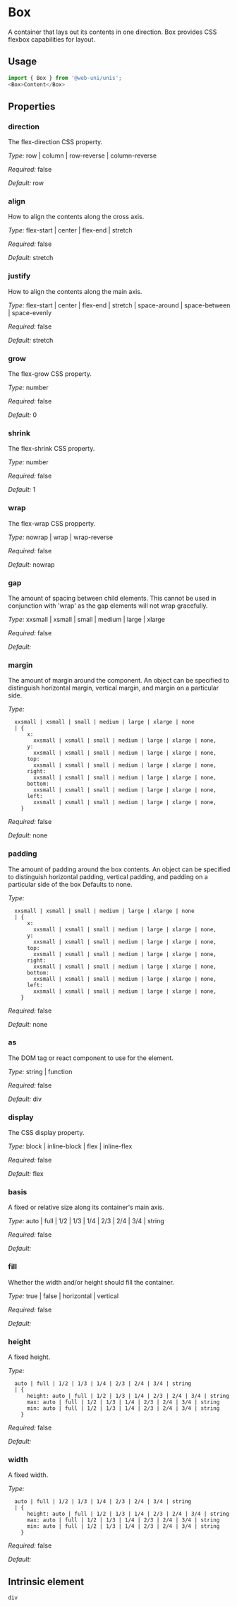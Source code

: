# Box

A container that lays out its contents in one direction. Box provides CSS flexbox capabilities for layout.

## Usage

```javascript
import { Box } from '@web-uni/unis';
<Box>Content</Box>
```

## Properties

### direction

The flex-direction CSS property.

*Type:* row | column | row-reverse | column-reverse

*Required:* false

*Default:* row

### align

How to align the contents along the cross axis.

*Type:* flex-start | center | flex-end | stretch

*Required:* false

*Default:* stretch

### justify

How to align the contents along the main axis.

*Type:* flex-start | center | flex-end | stretch | space-around | space-between | space-evenly

*Required:* false

*Default:* stretch

### grow

The flex-grow CSS property.

*Type:* number

*Required:* false

*Default:* 0

### shrink

The flex-shrink CSS property.

*Type:* number

*Required:* false

*Default:* 1

### wrap

The flex-wrap CSS propperty.

*Type:* nowrap | wrap | wrap-reverse

*Required:* false

*Default:* nowrap

### gap

The amount of spacing between child elements. This cannot be used in conjunction with 'wrap' as the gap elements will not wrap gracefully.

*Type:* xxsmall | xsmall | small | medium | large | xlarge

*Required:* false

*Default:*

### margin

The amount of margin around the component. An object can be specified to distinguish horizontal margin, vertical margin, and margin on a particular side.

*Type:*
```
  xxsmall | xsmall | small | medium | large | xlarge | none
  | {
      x:
        xxsmall | xsmall | small | medium | large | xlarge | none,
      y:
        xxsmall | xsmall | small | medium | large | xlarge | none,
      top:
        xxsmall | xsmall | small | medium | large | xlarge | none,
      right:
        xxsmall | xsmall | small | medium | large | xlarge | none,
      bottom:
        xxsmall | xsmall | small | medium | large | xlarge | none,
      left:
        xxsmall | xsmall | small | medium | large | xlarge | none,
    }
```
*Required:* false

*Default:* none

### padding

The amount of padding around the box contents. An object can be specified to distinguish horizontal padding, vertical padding, and padding on a particular side of the box Defaults to none.

*Type:*
```
  xxsmall | xsmall | small | medium | large | xlarge | none
  | {
      x:
        xxsmall | xsmall | small | medium | large | xlarge | none,
      y:
        xxsmall | xsmall | small | medium | large | xlarge | none,
      top:
        xxsmall | xsmall | small | medium | large | xlarge | none,
      right:
        xxsmall | xsmall | small | medium | large | xlarge | none,
      bottom:
        xxsmall | xsmall | small | medium | large | xlarge | none,
      left:
        xxsmall | xsmall | small | medium | large | xlarge | none,
    }
```
*Required:* false

*Default:* none

### as

The DOM tag or react component to use for the element.

*Type:* string | function

*Required:* false

*Default:* div

### display

The CSS display property.

*Type:* block | inline-block | flex | inline-flex

*Required:* false

*Default:* flex

### basis

A fixed or relative size along its container's main axis.

*Type:* auto | full | 1/2 | 1/3 | 1/4 | 2/3 | 2/4 | 3/4 | string

*Required:* false

*Default:*

### fill

Whether the width and/or height should fill the container.

*Type:* true | false | horizontal | vertical

*Required:* false

*Default:*

### height

A fixed height.

*Type:*
```
  auto | full | 1/2 | 1/3 | 1/4 | 2/3 | 2/4 | 3/4 | string
  | {
      height: auto | full | 1/2 | 1/3 | 1/4 | 2/3 | 2/4 | 3/4 | string
      max: auto | full | 1/2 | 1/3 | 1/4 | 2/3 | 2/4 | 3/4 | string
      min: auto | full | 1/2 | 1/3 | 1/4 | 2/3 | 2/4 | 3/4 | string
    }
```

*Required:* false

*Default:*

### width

A fixed width.

*Type:*
```
  auto | full | 1/2 | 1/3 | 1/4 | 2/3 | 2/4 | 3/4 | string
  | {
      height: auto | full | 1/2 | 1/3 | 1/4 | 2/3 | 2/4 | 3/4 | string
      max: auto | full | 1/2 | 1/3 | 1/4 | 2/3 | 2/4 | 3/4 | string
      min: auto | full | 1/2 | 1/3 | 1/4 | 2/3 | 2/4 | 3/4 | string
    }
```

*Required:* false

*Default:*

## Intrinsic element

```
div
```
